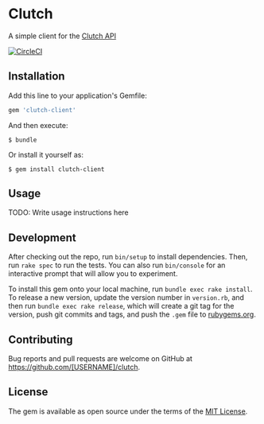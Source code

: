 # Clutch

A simple client for the [Clutch API](http://stage-api-docs.clutch.com:8091/)

[![CircleCI](https://circleci.com/gh/Follain/clutch/tree/master.svg?style=svg&circle-token=7bef3c072bded646e3b124860faf1bf67b902f98)](https://circleci.com/gh/Follain/clutch/tree/master)

## Installation

Add this line to your application's Gemfile:

```ruby
gem 'clutch-client'
```

And then execute:

    $ bundle

Or install it yourself as:

    $ gem install clutch-client

## Usage

TODO: Write usage instructions here

## Development

After checking out the repo, run `bin/setup` to install dependencies. Then, run `rake spec` to run the tests. You can also run `bin/console` for an interactive prompt that will allow you to experiment.

To install this gem onto your local machine, run `bundle exec rake install`. To release a new version, update the version number in `version.rb`, and then run `bundle exec rake release`, which will create a git tag for the version, push git commits and tags, and push the `.gem` file to [rubygems.org](https://rubygems.org).

## Contributing

Bug reports and pull requests are welcome on GitHub at https://github.com/[USERNAME]/clutch.


## License

The gem is available as open source under the terms of the [MIT License](http://opensource.org/licenses/MIT).

